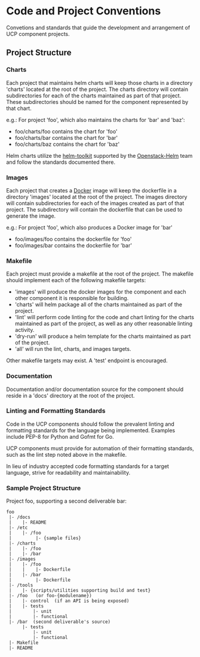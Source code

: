 # Code and Project Conventions
Convetions and standards that guide the development and arrangement of UCP
component projects.

## Project Structure

### Charts
Each project that maintains helm charts will keep those charts in a directory
'charts' located at the root of the project. The charts directory will contain
subdirectories for each of the charts maintained as part of that project.
These subdirectories should be named for the component represented by that
chart.

e.g.: For project 'foo', which also maintains the charts for 'bar' and 'baz':
* foo/charts/foo contains the chart for 'foo'
* foo/charts/bar contains the chart for 'bar'
* foo/charts/baz contains the chart for 'baz'

Helm charts utilize the [helm-toolkit] supported by the [Openstack-Helm] team
and follow the standards documented there.

### Images
Each project that creates a [Docker] image will keep the dockerfile in a
directory 'images' located at the root of the project. The images directory
will contain subdirectories for each of the images created as part of that
project. The subdirectory will contain the dockerfile that can be used to
generate the image.

e.g.: For project 'foo', which also produces a Docker image for 'bar'
* foo/images/foo contains the dockerfile for 'foo'
* foo/images/bar contains the dockerfile for 'bar'

### Makefile
Each project must provide a makefile at the root of the project. The makefile
should implement each of the following makefile targets:

* 'images' will produce the docker images for the component and each other
component it is responsible for building.
* 'charts' will helm package all of the charts maintained as part of the
project.
* 'lint' will perform code linting for the code and chart linting for the
charts maintained as part of the project, as well as any other reasonable
linting activity.
* 'dry-run' will produce a helm template for the charts maintained as part of
the project.
* 'all' will run the lint, charts, and images targets.

Other makefile targets may exist. A 'test' endpoint is encouraged.

### Documentation
Documentation and/or documentation source for the component should reside in a
'docs' directory at the root of the project.

### Linting and Formatting Standards
Code in the UCP components should follow the prevalent linting and formatting
standards for the language being implemented. Examples include PEP-8 for Python
and Gofmt for Go.

UCP components must provide for automation of their formatting standards, such
as the lint step noted above in the makefile.

In lieu of industry accepted code formatting standards for a target language,
strive for readability and maintainability.

### Sample Project Structure
Project foo, supporting a second deliverable bar:
```
foo
 |- /docs
 |    |- README
 |- /etc
 |    |- /foo
 |         |- {sample files}
 |- /charts
 |    |- /foo
 |    |- /bar
 |- /images
 |    |- /foo
 |    |    |- Dockerfile
 |    |- /bar
 |         |- Dockerfile
 |- /tools
 |    |- {scripts/utilities supporting build and test}
 |- /foo   (or foo-{modulename})
 |    |- control  (if an API is being exposed)
 |    |- tests
 |        |- unit
 |        |- functional
 |- /bar  (second deliverable's source)
      |- tests
          |- unit
          |- functional
 |- Makefile
 |- README
```

[Docker]: https://www.docker.com/
[helm-toolkit]: https://github.com/openstack/openstack-helm/tree/master/helm-toolkit
[Openstack-Helm]: https://wiki.openstack.org/wiki/Openstack-helm
